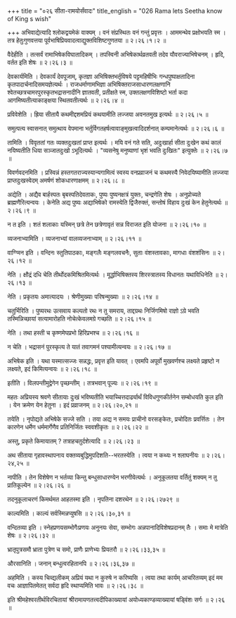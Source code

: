 +++
title = "०२६ सीता-रामयोर्संवादः"
title_english = "026 Rama lets Seetha know of King s wish"

+++
अभिवाद्येत्यादि श्लोकद्वयमेकं वाक्यम् । वनं संप्रस्थितः वनं गन्तुं प्रवृत्तः । आममन्थेव प्रक्षोभयति स्म । तत्र हेतुःगुणवत्तया पूर्वभाषिप्रियवादत्वाद्युक्तविशिष्टगुणतया  ॥  २।२६।१।२  ॥   

  

वैदेहीति । तत्सर्वं रामाभिषेकविघातादिकम् । तपस्विनी अभिषेकार्थव्रतवती तदेव यौवराज्याभिषेचनम् । हृदि, वर्तत इति शेषः  ॥  २।२६।३  ॥   

  

देवकार्यमिति । देवकार्यं देवपूजाम्, कृतज्ञा अभिषिक्तभर्तृविषये पट्टमहिषीभिः गन्धपुष्पाक्षतादिना कृतपादार्चनादिसमयज्ञेत्यर्थः । राजधर्माणामभिज्ञा अभिषिक्तराजसाधारणलक्षणानि श्वेतच्छत्रचामरपुरस्कृतभद्रासनादीनि ज्ञातवती, प्रतीक्षते स्म, उक्तलक्षणविशिष्टो भर्ता कदा आगमिष्यतीत्याकाङ्क्षया स्थितवतीत्यर्थः  ॥  २।२६।४  ॥   

  

प्रविवेशेति । ह्रिया सीतायै कथमीद्दशमप्रियं कथयामीति लज्जया अवनतमुख इत्यर्थः  ॥  २।२६।५  ॥   

  

समुत्पत्य स्वासनात् समुत्थाय वेपमाना भर्तुर्विगतहर्षत्वावाङ्मुखत्वादिदर्शनात् कम्पमानेत्यर्थः  ॥  २।२६।६  ॥   

  

तामिति । विवृततां गतः व्यक्तदुःखतां प्राप्त इत्यर्थः । मयि वनं गते सति, अदुःखार्हा सीता दुःखेन कथं कालं नयिष्यतीति धिया सञ्जातदुःखो ऽभूदित्यर्थः । "व्यसनेषु मनुष्याणां भृशं भवति दुःखितः" इत्युक्तेः  ॥  २।२६।७  ॥   

  

विवर्णवदनमिति । प्रस्विन्नं हस्तगतराज्यस्यान्यगामित्वं स्वस्य वनप्रव्राजनं च कथमस्यै निवेदयिष्यामीति लज्जया प्राप्तदुःखस्वेदम् अमर्षणं शोकधारणाक्षमम्  ॥  २।२६।८  ॥   

  

अद्येति । अद्यैव बार्हस्पतः बृबस्पतिदेवताकः, पुष्यः पुष्यनक्षत्रं युक्तः, चन्द्रणेति शेषः । अनुप्रोच्यते ब्राह्मणैरित्यन्वयः । केनेति अद्य पुष्यः अद्याभिषेको रामस्येति द्विजैरुक्तं, सन्तोषं विहाय दुःखं केन हेतुनेत्यर्थः  ॥  २।२६।९  ॥   

  

न त इति । शतं शलाकाः यस्मिन् छत्रे तेन छत्रेणावृतं सन्न विराजत इति योजना  ॥  २।२६।१०  ॥   

  

व्यजनाभ्यामिति । व्यजनाभ्यां वालव्यजनाभ्याम्  ॥  २।२६।११  ॥   

  

वाग्ग्मिन इति । वन्दिनः स्तुतिपाठकाः, मङ्गलैः मङ्गलवचनैः, सुताः वंशस्तावकाः, मागधाः वंशशंसिनः  ॥  २।२६।१२  ॥   

  

नेति । क्षौद्रं दधि चेति तीर्थोदकमिश्रितमित्यर्थः । मूर्द्धाभिषिक्तस्य शिरस्त्रातस्य विधानतः यथाविधिनेति  ॥  २।२६।१३  ॥   

  

नेति । प्रकृतयः अमात्यादयः । श्रेणीमुख्याः परिषन्मुख्याः  ॥  २।२६।१४  ॥   

  

चतुर्भिरिति । पुष्यरथः उत्सवाय कल्पतो रथः न तु समराय, ताद्दग्रथः निर्जिगमिषो राज्ञो ऽग्रे भवति तस्मिन्निच्छायां सत्यामारोहति नोचेत्केवलमग्रे गच्छति  ॥  २।२६।१५  ॥   

  

नेति । तथा हस्ती च कृष्णमेघप्रभो हिरिप्रभश्च  ॥  २।२६।१६  ॥   

  

न चेति । भद्रासनं पुरस्कृत्य ते यातं तवागमनं पश्यामीत्यन्वयः  ॥  २।२६।१७  ॥   

  

अभिषेक इति । यथा यस्मात्सज्जः सन्नद्धः, प्रवृत्त इति यावत् । एवमपि अपूर्वो मुखवर्णश्च लक्ष्यते प्रहृष्टो न लक्ष्यते, इदं किमित्यन्वयः  ॥  २।२६।१८  ॥   

  

इतीति । विलपन्तीमुद्वेगेन पृच्छन्तीम् । तत्रभवान् पूज्यः  ॥  २।२६।१९  ॥   

  

महतः अप्रियस्य श्रवणे सीतायाः दुःखं भविष्यतीति भयाच्चित्तदार्ढ्यार्थं विविधगुणकीर्तनेन सम्बोधयति कुल इति । येन क्रमेण येन हेतुना । इदं प्रव्राजनम्  ॥  २।२६।२०,२१  ॥   

  

तयेति । नृपोद्यते अभिषेके सज्जे सति । तया अद्य न समयः प्राचीनो वरसङ्केतः, प्रचोदितः प्रवर्त्तितः । तेन कारणेन धर्मेण धर्ममार्गेणैव प्रतिनिर्जितः स्ववशीकृतः  ॥  २।२६।२२  ॥   

  

अस्तु, प्रकृते किमायातम् ? तत्राहचतुर्दशेत्यादि  ॥  २।२६।२३  ॥   

  

अथ सीताया गृहावस्थापनाय वक्तव्यबुद्धिमुपदिशति--भरतस्येति । त्वया न कथ्यः न श्लाघनीयः  ॥  २।२६।२४,२५  ॥   

  

नापीति । तेन विशेषेण न भर्तव्या किन्तु बन्धुसाधारण्येन भरणीयेत्यर्थः । अनुकूलतया वर्तितुं शक्यम् न तु प्रातिकूल्येन  ॥  २।२६।२६  ॥   

  

तदनुकूलाचरणं किमर्थमत आहतस्मा इति । नृपतिना दशरथेन  ॥  २।२६।२७२९  ॥   

  

काल्यमिति । काल्यं सर्वस्मिन्नप्युषसि  ॥  २।२६।३०,३१  ॥   

  

वन्दितव्या इति । स्नेहप्रणयसम्भोगैःप्रणयः अनुनयः सेवा, सम्भोगः अन्नपानादिविशेषप्रदानम् तैः । समाः मे मात्रेति शेषः  ॥  २।२६।३२  ॥   

  

भ्रातृपुत्रसमौ भ्राता पुत्रेण च समो, प्राणैः प्राणेभ्यः प्रियतरौ  ॥  २।२६।३३,३५  ॥   

  

औरसानिति । जनान् बन्धुत्वरहितानपि  ॥  २।२६।३६,३७  ॥   

  

अहमिति । कस्य चिव्द्यलीकम् अप्रियं यथा न कुरुषे न करिष्यसि । त्वया तथा कार्यम् आचरितव्यम् इदं मम वचः आज्ञापितमेतत् सर्वदा हृदि स्थाप्यमिति भावः  ॥  २।२६।३८  ॥   

  

इति श्रीमहेश्वरतीर्थविरचितायां श्रीरामायणतत्त्वदीपिकाख्यायां अयोध्यकाण्डव्याख्यायां षड्विंशः सर्गः  ॥  २।२६  ॥   

  

  

